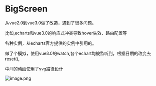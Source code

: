 # BigScreen
从vue2.0到vue3.0做了改造，遇到了很多问题。

比如,echarts和vue3.0的响应式冲突导致hover失效、路由配置等

各种实例，从echarts官方提供的实例中引用的。

做了个模拟，使用vue3.0的watch,各个echart均被监听到，根据日期的改变去reset(),

中间的动画使用了svg路径设计

![image.png](https://s2.loli.net/2024/06/03/WGrgFxq9O1R5NTf.png)
